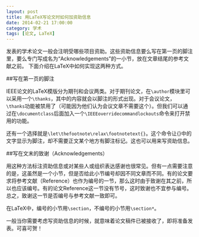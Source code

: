 ```yaml
---
layout: post
title: 用LaTeX写论文时如何加资助信息
date: 2014-02-21 17:00:00
category: 学术
tags: [论文, LaTeX]
---
```


发表的学术论文一般会注明受哪些项目资助。这些资助信息要么写在第一页的脚注里，要么专门写成名为“Acknowledgements”的一小节，放在文章结尾的参考文献之前。
下面介绍在LaTeX中如何实现这两种方式。

<!--more-->

##写在第一页的脚注

IEEE论文的LaTeX模版分为期刊和会议两类。对于期刊论文，在`\author`模块里可以采用一个`\thanks`，其中的内容就会以脚注的形式出现。对于会议论文，`\thanks`功能被禁用了（可能因为他们认为会议文章不需要这个）。但我们可以通过在`\documentclass`后面加入一个`\IEEEoverridecommandlockouts`命令来打开禁用的功能。

还有一个选择就是`\let\thefootnote\relax\footnotetext{}`。这个命令让{}中的文字显示为脚注，却不需要正文某个地方有脚注标记。这也可以用来写资助信息。

##写在文末的致谢（Acknowledgements）

用这种方法标注资助信息或对某些人或组织表达感谢也很常见。但有一点需要注意的是，这虽然是一个小节，但是否给此小节编号却因不同文章而不同。有的论文要求将参考文献（Reference）也作为编号的一节，那么这时由于致谢在其之前，所以也应该编号。有的论文Reference这一节没有节号，这时致谢也不宜参与编号。总之，致谢这一节是否编号与参考文献一致即可。

在LaTeX中，编号的小节用`\section`，不编号的小节用`\section*`。

一般当你需要考虑写资助信息的时候，就意味着论文稿件已被接收了，即将准备发表。可喜可贺！
